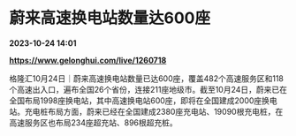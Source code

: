 # 蔚来高速换电站数量达600座

**2023-10-24 14:01**

**https://www.gelonghui.com/live/1260718**

格隆汇10月24日｜蔚来高速换电站数量已达600座，覆盖482个高速服务区和118个高速出入口，遍布全国26个省份，连接211座地级市。截至10月24日，蔚来已在全国布局1998座换电站，其中高速换电站600座，即将在全国建成2000座换电站。充电桩布局方面，蔚来已经在全国建成2380座充电站、19090根充电桩，在高速服务区也布局234座超充站、896根超充桩。